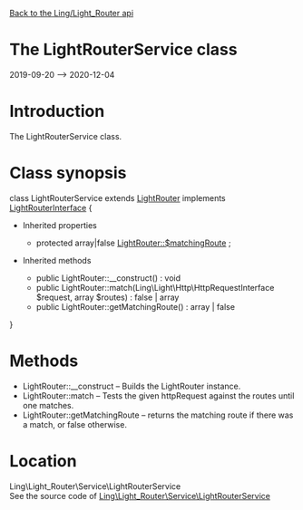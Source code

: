 [Back to the Ling/Light_Router api](https://github.com/lingtalfi/Light_Router/blob/master/doc/api/Ling/Light_Router.md)



The LightRouterService class
================
2019-09-20 --> 2020-12-04






Introduction
============

The LightRouterService class.



Class synopsis
==============


class <span class="pl-k">LightRouterService</span> extends [LightRouter](https://github.com/lingtalfi/Light/blob/master/doc/api/Ling/Light/Router/LightRouter.md) implements [LightRouterInterface](https://github.com/lingtalfi/Light/blob/master/doc/api/Ling/Light/Router/LightRouterInterface.md) {

- Inherited properties
    - protected array|false [LightRouter::$matchingRoute](#property-matchingRoute) ;

- Inherited methods
    - public LightRouter::__construct() : void
    - public LightRouter::match(Ling\Light\Http\HttpRequestInterface $request, array $routes) : false | array
    - public LightRouter::getMatchingRoute() : array | false

}






Methods
==============

- LightRouter::__construct &ndash; Builds the LightRouter instance.
- LightRouter::match &ndash; Tests the given httpRequest against the routes until one matches.
- LightRouter::getMatchingRoute &ndash; returns the matching route if there was a match, or false otherwise.





Location
=============
Ling\Light_Router\Service\LightRouterService<br>
See the source code of [Ling\Light_Router\Service\LightRouterService](https://github.com/lingtalfi/Light_Router/blob/master/Service/LightRouterService.php)



